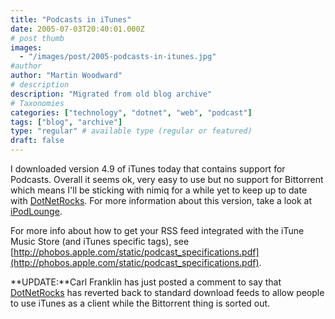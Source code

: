 ```yaml
---
title: "Podcasts in iTunes"
date: 2005-07-03T20:40:01.000Z
# post thumb
images:
  - "/images/post/2005-podcasts-in-itunes.jpg"
#author
author: "Martin Woodward"
# description
description: "Migrated from old blog archive"
# Taxonomies
categories: ["technology", "dotnet", "web", "podcast"]
tags: ["blog", "archive"]
type: "regular" # available type (regular or featured)
draft: false
---
```

[](http://www.woodwardweb.com/images/blog/itunes_podcasts.html)I downloaded version 4.9 of iTunes today that contains support for Podcasts.  Overall it seems ok, very easy to use but no support for Bittorrent which means I'll be sticking with nimiq for a while yet to keep up to date with [DotNetRocks](http://www.dotnetrocks.com).  For more information about this version, take a look at [iPodLounge](http://www.ipodlounge.com/index.php/articles/comments/the-complete-guide-to-itunes-49-with-podcasts/).

For more info about how to get your RSS feed integrated with the iTune Music Store (and iTunes specific tags), see [http://phobos.apple.com/static/podcast_specifications.pdf](http://phobos.apple.com/static/podcast_specifications.pdf).

**UPDATE:**Carl Franklin has just posted a comment to say that [DotNetRocks](http://www.dotnetrocks.com) has reverted back to standard download feeds to allow people to use iTunes as a client while the Bittorrent thing is sorted out.